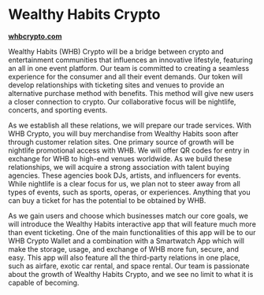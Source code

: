 # Wealthy Habits Crypto

**[whbcrypto.com](https://whbcrypto.com)**

Wealthy Habits (WHB) Crypto will be a bridge between crypto and entertainment
communities that influences an innovative lifestyle, featuring an all in one event platform. 
Our team is committed to creating a seamless experience for the
consumer and all their event demands. Our token will develop relationships with
ticketing sites and venues to provide an alternative purchase method with benefits.
This method will give new users a closer connection to crypto. Our collaborative focus
will be nightlife, concerts, and sporting events.

As we establish all these relations, we will prepare our trade services. With WHB Crypto,
you will buy merchandise from Wealthy Habits soon after through customer relation
sites. One primary source of growth will be nightlife promotional access with WHB. We
will offer QR codes for entry in exchange for WHB to high-end venues worldwide. As we
build these relationships, we will acquire a strong association with talent buying agencies. These agencies book DJs, artists, and influencers for events. While nightlife is
a clear focus for us, we plan not to steer away from all types of events, such as sports,
operas, or experiences. Anything that you can buy a ticket for has the potential to be
obtained by WHB.

As we gain users and choose which businesses match our core goals, we will introduce
the Wealthy Habits interactive app that will feature much more than event ticketing.
One of the main functionalities of this app will be to our WHB Crypto Wallet and a
combination with a Smartwatch App which will make the storage, usage, and exchange of
WHB more fun, secure, and easy. This app will also feature all the third-party relations
in one place, such as airfare, exotic car rental, and space rental. Our team is passionate
about the growth of Wealthy Habits Crypto, and we see no limit to what it is capable of
becoming.
